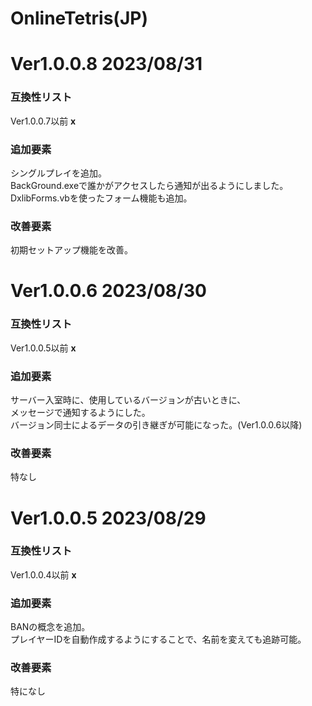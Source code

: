 # OnlineTetris(JP)
# Ver1.0.0.8    2023/08/31
### 互換性リスト
Ver1.0.0.7以前      **x**  
### 追加要素
シングルプレイを追加。  
BackGround.exeで誰かがアクセスしたら通知が出るようにしました。  
DxlibForms.vbを使ったフォーム機能も追加。  
### 改善要素
初期セットアップ機能を改善。  




  
# Ver1.0.0.6    2023/08/30
### 互換性リスト
Ver1.0.0.5以前      **x**  
### 追加要素
サーバー入室時に、使用しているバージョンが古いときに、  
メッセージで通知するようにした。  
バージョン同士によるデータの引き継ぎが可能になった。(Ver1.0.0.6以降)  
### 改善要素
特なし  
  



  
# Ver1.0.0.5    2023/08/29
### 互換性リスト
Ver1.0.0.4以前      **x**  
### 追加要素
BANの概念を追加。  
プレイヤーIDを自動作成するようにすることで、名前を変えても追跡可能。  
### 改善要素
特になし  
